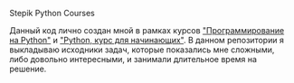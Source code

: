 Stepik Python Courses

Данный код лично создан мной в рамках курсов ["Программирование на Python"](https://stepik.org/course/67) и ["Python, курс для начинающих"](https://stepik.org/course/58852). В данном репозитории я выкладываю исходники задач, которые показались мне сложными, либо довольно интересными, и занимали длительное время на решение.
